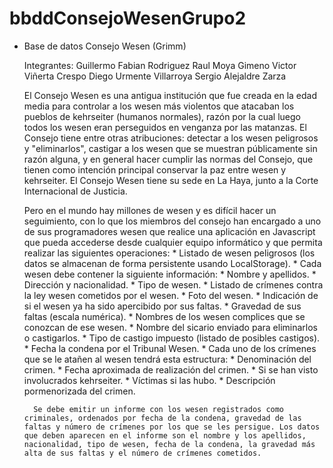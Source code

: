 # bbddConsejoWesenGrupo2
* Base de datos Consejo Wesen (Grimm)

    Integrantes:
        Guillermo Fabian Rodriguez
        Raul Moya Gimeno
        Victor Viñerta Crespo
        Diego Urmente Villarroya
        Sergio Alejaldre Zarza


    El Consejo Wesen es una antigua institución que fue creada en la edad media para controlar a los wesen más violentos que atacaban los pueblos de kehrseiter (humanos normales), razón por la cual luego todos los wesen eran perseguidos en venganza por las matanzas. El Consejo tiene entre otras atribuciones: detectar a los wesen peligrosos y "eliminarlos", castigar a los wesen que se muestran públicamente sin razón alguna, y en general hacer cumplir las normas del Consejo, que tienen como intención principal conservar la paz entre wesen y kehrseiter. El Consejo Wesen tiene su sede en La Haya, junto a la Corte Internacional de Justicia.
    
    Pero en el mundo hay millones de wesen y es difícil hacer un seguimiento, con lo que los miembros del consejo han encargado a uno de sus programadores wesen que realice una aplicación en Javascript que pueda accederse desde cualquier equipo informático y que permita realizar las siguientes operaciones:
        * Listado de wesen peligrosos (los datos se almacenan de forma persistente usando LocalStorage).
        * Cada wesen debe contener la siguiente información:
            * Nombre y apellidos.
            * Dirección y nacionalidad.
            * Tipo de wesen.
            * Listado de crímenes contra la ley wesen cometidos por el wesen.
            * Foto del wesen.
            * Indicación de si el wesen ya ha sido apercibido por sus faltas.
            * Gravedad de sus faltas (escala numérica).
            * Nombres de los wesen complices que se conozcan de ese wesen.
            * Nombre del sicario enviado para eliminarlos o castigarlos.
            * Tipo de castigo impuesto (listado de posibles castigos).
            * Fecha la condena por el Tribunal Wesen.
        * Cada uno de los crímenes que se le atañen al wesen tendrá esta estructura:
            * Denominación del crimen.
            * Fecha aproximada de realización del crimen.
            * Si se han visto involucrados kehrseiter.
            * Víctimas si las hubo.
            * Descripción pormenorizada del crimen.
           
        Se debe emitir un informe con los wesen registrados como criminales, ordenados por fecha de la condena, gravedad de las faltas y número de crímenes por los que se les persigue. Los datos que deben aparecen en el informe son el nombre y los apellidos, nacionalidad, tipo de wesen, fecha de la condena, la gravedad más alta de sus faltas y el número de crímenes cometidos.